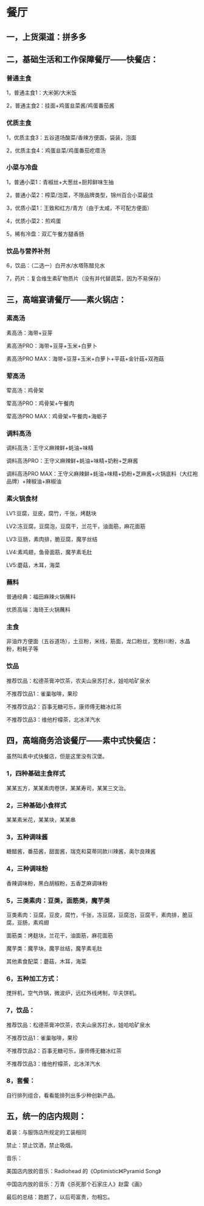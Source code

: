 # 餐厅

## 一，上货渠道：拼多多

## 二，基础生活和工作保障餐厅——快餐店：

### 普通主食

1，普通主食1：大米粥/大米饭

2，普通主食2：挂面+鸡蛋韭菜酱/鸡蛋番茄酱

### 优质主食

1，优质主食3：五谷道场酸菜/香辣方便面，袋装，泡面

2，优质主食4：鸡蛋韭菜/鸡蛋番茄疙瘩汤

### 小菜与冷盘

1，普通小菜1：青椒丝+大葱丝+厨邦鲜味生抽

2，普通小菜2：榨菜/泡菜，不限品牌类型，锦州百合小菜最佳

3，优质小菜1：王致和红方/青方（由于太咸，不可配方便面）

4，优质小菜2：煎鸡蛋

5，稀有冷盘：双汇午餐方腿香肠

### 饮品与营养补剂

6，饮品：（二选一）白开水/水塔陈醋兑水

7，药片：复合维生素矿物质片（没有并代替蔬菜，因为不易保存）

## 三，高端宴请餐厅——素火锅店：

### 素高汤

素高汤：海带+豆芽

素高汤PRO：海带+豆芽+玉米+白萝卜

素高汤PRO MAX：海带+豆芽+玉米+白萝卜+平菇+金针菇+双孢菇

### 荤高汤

荤高汤：鸡骨架

荤高汤PRO：鸡骨架+午餐肉

荤高汤PRO MAX：鸡骨架+午餐肉+海蛎子

### 调料高汤

调料高汤：王守义麻辣鲜+蚝油+味精

调料高汤PRO：王守义麻辣鲜+蚝油+味精+奶粉+芝麻酱

调料高汤PRO MAX：王守义麻辣鲜+蚝油+味精+奶粉+芝麻酱+火锅底料（大红袍品牌）+辣椒油+麻椒油

### 素火锅食材

LV1:豆腐，豆皮，腐竹，千张，烤麸块

LV2:冻豆腐，豆腐泡，豆腐干，兰花干，油面筋，麻花面筋

LV3:豆肠，素肉排，脆豆腐，魔芋丝结

LV4:素鸡翅，鱼骨面筋，魔芋素毛肚

LV5:蘑菇，木耳，海菜

### 蘸料

普通经典：福田麻辣火锅蘸料

优质高端：海琦王火锅蘸料

### 主食

非油炸方便面（五谷道场），土豆粉，米线，筋面，龙口粉丝，宽粉川粉，水晶粉，粉耗子等

### 饮品

推荐饮品：松德茶膏冲饮茶，农夫山泉苏打水，娃哈哈矿泉水

不推荐饮品1：雀巢咖啡，果珍

不推荐饮品2：百事无糖可乐，康师傅无糖冰红茶

不推荐饮品3：维他柠檬茶，北冰洋汽水

## 四，高端商务洽谈餐厅——素中式快餐店：

虽然叫素中式快餐店，但是这里没有汉堡。

### 1，四种基础主食样式

某某五方，某某素肉卷饼，某某寿司，某某三文治。

### 2，三种基础小食样式

某某素米花，某某块，某某串

### 3，五种调味酱

糖醋酱，番茄酱，甜面酱，瑞克和莫蒂同款川辣酱，奥尔良辣酱

### 4，三种调味粉

香辣调味粉，黑白胡椒粉，五香芝麻调味粉

### 5，三类素肉：豆类，面筋类，魔芋类

豆类素肉：豆腐，豆皮，腐竹，千张，冻豆腐，豆腐泡，豆腐干，素肉排，脆豆腐，豆肠，素鸡翅

面筋类：烤麸块，兰花干，油面筋，麻花面筋

魔芋类：魔芋块，魔芋丝结，魔芋素毛肚

其他素食配菜：蘑菇，木耳，海菜

### 6，五种加工方式：

搅拌机，空气炸锅，微波炉，远红外线烤制，华夫饼机。

### 7，饮品：

推荐饮品：松德茶膏冲饮茶，农夫山泉苏打水，娃哈哈矿泉水

不推荐饮品1：雀巢咖啡，果珍

不推荐饮品2：百事无糖可乐，康师傅无糖冰红茶

不推荐饮品3：维他柠檬茶，北冰洋汽水

### 8，套餐：

自行排列组合，看看能排列出多少种创新产品。

## 五，统一的店内规则：

着装：与服饰店所规定的工装相同

禁止：禁止饮酒，禁止吸烟。

音乐：

美国店内放的音乐：Radiohead 的《Optimistic》《Pyramid Song》

中国店内放的音乐：万青《杀死那个石家庄人》赵雷《画》

最后的总结：跑题了，以后苟富贵，勿相忘。
